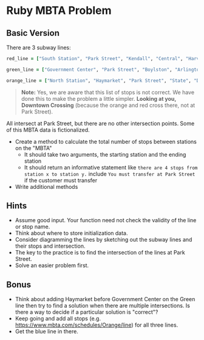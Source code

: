 # Ruby MBTA Problem

## Basic Version

There are 3 subway lines:

```ruby
red_line = ["South Station", "Park Street", "Kendall", "Central", "Harvard", "Porter", "Davis", "Alewife"]

green_line = ["Government Center", "Park Street", "Boylston", "Arlington", "Copley", "Hynes", "Kenmore"]

orange_line = ["North Station", "Haymarket", "Park Street", "State", "Downtown Crossing", "Chinatown", "Back Bay", "Forest Hills"]
```

>**Note:** Yes, we are aware that this list of stops is not correct.  We have done this to make the problem a little simpler. **Looking at you, Downtown Crossing** (because the orange and red cross there, not at Park Street).

All intersect at Park Street, but there are no other intersection points. Some of this MBTA data is fictionalized.

- Create a method to calculate the total number of stops between stations on the "MBTA"
  - It should take two arguments, the starting station and the ending station
  - It should return an informative statement like `there are 4 stops from station x to station y.` include `You must transfer at Park Street` if the customer must transfer
- Write additional methods

## Hints

- Assume good input. Your function need not check the validity of the line or stop name.
- Think about where to store initialization data.
- Consider diagramming the lines by sketching out the subway lines and their stops and intersection.
- The key to the practice is to find the intersection of the lines at Park Street.
- Solve an easier problem first.

## Bonus

- Think about adding Haymarket before Government Center on the Green line then try to find a solution when there are multiple intersections. Is there a way to decide if a particular solution is "correct"?
- Keep going and add all stops (e.g. https://www.mbta.com/schedules/Orange/line) for all three lines.
- Get the blue line in there.
